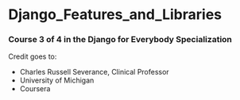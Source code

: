 # Django_Features_and_Libraries
### Course 3 of 4 in the Django for Everybody Specialization 

Credit goes to:
<ul>
  <li>Charles Russell Severance, Clinical Professor</li>
  <li>University of Michigan</li>
  <li>Coursera</li>
</ul>
